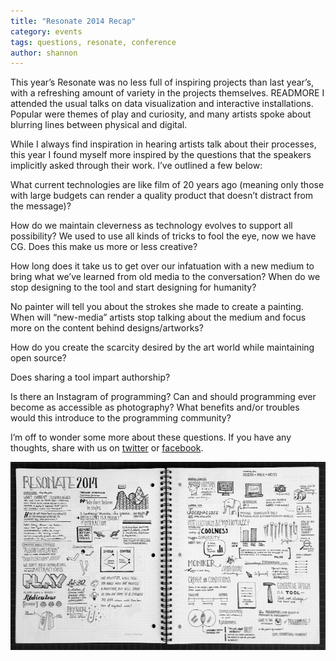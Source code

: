 ```yaml
---
title: "Resonate 2014 Recap"
category: events
tags: questions, resonate, conference
author: shannon
---
```


This year’s Resonate was no less full of inspiring projects than last year’s, with a refreshing amount of variety in the projects themselves. READMORE I attended the usual talks on data visualization and interactive installations. Popular were themes of play and curiosity, and many artists spoke about blurring lines between physical and digital.

While I always find inspiration in hearing artists talk about their processes, this year I found myself more inspired by the questions that the speakers implicitly asked through their work. I’ve outlined a few below:

What current technologies are like film of 20 years ago (meaning only those with large budgets can render a quality product that doesn’t distract from the message)?

How do we maintain cleverness as technology evolves to support all possibility? We used to use all kinds of tricks to fool the eye, now we have CG. Does this make us more or less creative?

How long does it take us to get over our infatuation with a new medium to bring what we’ve learned from old media to the conversation? When do we stop designing to the tool and start designing for humanity?

No painter will tell you about the strokes she made to create a painting. When will “new-media” artists stop talking about the medium and focus more on the content behind designs/artworks?

How do you create the scarcity desired by the art world while maintaining open source?

Does sharing a tool impart authorship?

Is there an Instagram of programming? Can and should programming ever become as accessible as photography? What benefits and/or troubles would this introduce to the programming community?

I’m off to wonder some more about these questions. If you have any thoughts, share with us on [twitter](http://www.twitter.com/veryartificial) or [facebook](http://facebook.com/veryartificial).

![Resonate 2014 Sketchnotes](2014-04-17-resonaterecap/sketchnotes.jpg)
